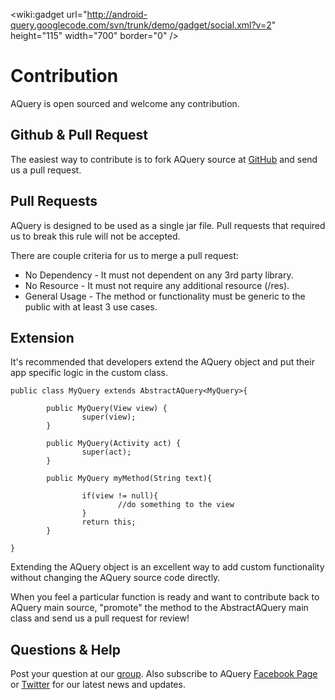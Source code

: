 &lt;wiki:gadget url="http://android-query.googlecode.com/svn/trunk/demo/gadget/social.xml?v=2" height="115" width="700" border="0" /&gt;

# Contribution #

AQuery is open sourced and welcome any contribution.

## Github & Pull Request ##

The easiest way to contribute is to fork AQuery source at [GitHub](https://github.com/androidquery/androidquery) and send us a pull request.

## Pull Requests ##

AQuery is designed to be used as a single jar file. Pull requests that required us to break this rule will not be accepted.

There are couple criteria for us to merge a pull request:

  * No Dependency - It must not dependent on any 3rd party library.
  * No Resource - It must not require any additional resource (/res).
  * General Usage - The method or functionality must be generic to the public with at least 3 use cases.

## Extension ##

It's recommended that developers extend the AQuery object and put their app specific logic in the custom class.

```
public class MyQuery extends AbstractAQuery<MyQuery>{

        public MyQuery(View view) {
                super(view);
        }

        public MyQuery(Activity act) {
                super(act);
        }
        
        public MyQuery myMethod(String text){
                
                if(view != null){               
                        //do something to the view              
                }
                return this;
        }
        
}

```

Extending the AQuery object is an excellent way to add custom functionality without changing the AQuery source code directly.

When you feel a particular function is ready and want to contribute back to AQuery main source, "promote" the method to the AbstractAQuery main class and send us a pull request for review!

## Questions & Help ##

Post your question at our [group](http://groups.google.com/group/android-query). Also subscribe to AQuery [Facebook Page](http://www.facebook.com/pages/Android-Query/205050232863343) or [Twitter](http://twitter.com/#!/AndroidQuery) for our latest news and updates.